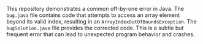 This repository demonstrates a common off-by-one error in Java. The `bug.java` file contains code that attempts to access an array element beyond its valid index, resulting in an `ArrayIndexOutOfBoundsException`. The `bugSolution.java` file provides the corrected code.  This is a subtle but frequent error that can lead to unexpected program behavior and crashes.